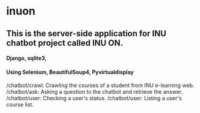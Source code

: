 # inuon
## This is the server-side application for INU chatbot project called INU ON.
#### Django, sqlite3, 
#### Using Selenium, BeautifulSoup4, Pyvirtualdisplay

/chatbot/crawl: Crawling the courses of a student from INU e-learning web.
/chatbot/ask: Asking a question to the chatbot and retrieve the answer.
/chatbot/user: Checking a user's status.
/chatbot/user: Listing a user's course list.



